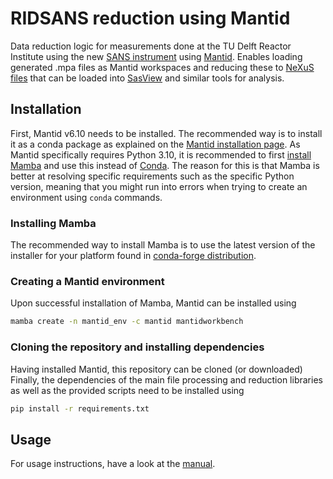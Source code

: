 # RIDSANS reduction using Mantid
Data reduction logic for measurements done at the TU Delft Reactor Institute using the new [SANS instrument](https://www.tudelft.nl/en/faculty-of-applied-sciences/business/facilities/tu-delft-reactor-institute/research-tools-tu-delft-reactor-institute/sans) using [Mantid](https://github.com/mantidproject/mantid). Enables loading generated .mpa files as Mantid workspaces and reducing these to [NeXuS files](https://www.nexusformat.org/) that can be loaded into [SasView](https://www.sasview.org/) and similar tools for analysis.

## Installation
First, Mantid v6.10 needs to be installed. The recommended way is to install it as a conda package as explained on the [Mantid installation page](https://www.mantidproject.org/installation). As Mantid specifically requires Python 3.10, it is recommended to first [install Mamba](https://mamba.readthedocs.io/en/latest/installation/mamba-installation.html) and use this instead of [Conda](https://github.com/conda/conda). The reason for this is that Mamba is better at resolving specific requirements such as the specific Python version, meaning that you might run into errors when trying to create an environment using `conda` commands. 
### Installing Mamba
The recommended way to install Mamba is to use the latest version of the installer for your platform found in [conda-forge distribution](https://github.com/conda-forge/miniforge). 

### Creating a Mantid environment
Upon successful installation of Mamba, Mantid can be installed using
```bash
mamba create -n mantid_env -c mantid mantidworkbench
```

### Cloning the repository and installing dependencies
Having installed Mantid, this repository can be cloned (or downloaded) 
Finally, the dependencies of the main file processing and reduction libraries as well as the provided scripts need to be installed using
```bash
pip install -r requirements.txt
```

## Usage
For usage instructions, have a look at the [manual](docs/manual.md).
